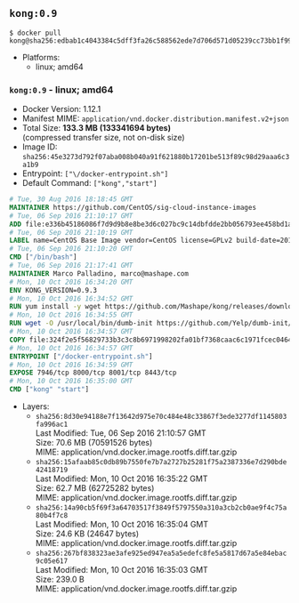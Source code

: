 ## `kong:0.9`

```console
$ docker pull kong@sha256:edbab1c4043384c5dff3fa26c588562ede7d706d571d05239cc73bb1f999f7b9
```

-	Platforms:
	-	linux; amd64

### `kong:0.9` - linux; amd64

-	Docker Version: 1.12.1
-	Manifest MIME: `application/vnd.docker.distribution.manifest.v2+json`
-	Total Size: **133.3 MB (133341694 bytes)**  
	(compressed transfer size, not on-disk size)
-	Image ID: `sha256:45e3273d792f07aba008b040a91f621880b17201be513f89c98d29aaa6c3a1b9`
-	Entrypoint: `["\/docker-entrypoint.sh"]`
-	Default Command: `["kong","start"]`

```dockerfile
# Tue, 30 Aug 2016 18:18:45 GMT
MAINTAINER https://github.com/CentOS/sig-cloud-instance-images
# Tue, 06 Sep 2016 21:10:17 GMT
ADD file:e336b45186086f7d9d9b8e8be3d6c027bc9c14dbfdde2bb056793ee458bd1a57 in / 
# Tue, 06 Sep 2016 21:10:19 GMT
LABEL name=CentOS Base Image vendor=CentOS license=GPLv2 build-date=20160906
# Tue, 06 Sep 2016 21:10:20 GMT
CMD ["/bin/bash"]
# Tue, 06 Sep 2016 21:17:41 GMT
MAINTAINER Marco Palladino, marco@mashape.com
# Mon, 10 Oct 2016 16:34:20 GMT
ENV KONG_VERSION=0.9.3
# Mon, 10 Oct 2016 16:34:52 GMT
RUN yum install -y wget https://github.com/Mashape/kong/releases/download/$KONG_VERSION/kong-$KONG_VERSION.el7.noarch.rpm &&     yum clean all
# Mon, 10 Oct 2016 16:34:55 GMT
RUN wget -O /usr/local/bin/dumb-init https://github.com/Yelp/dumb-init/releases/download/v1.1.3/dumb-init_1.1.3_amd64 &&     chmod +x /usr/local/bin/dumb-init
# Mon, 10 Oct 2016 16:34:57 GMT
COPY file:324f2e5f56829733b3c3c8b6971998202fa01bf7368caac6c1971fcec0464e8c in /docker-entrypoint.sh 
# Mon, 10 Oct 2016 16:34:57 GMT
ENTRYPOINT ["/docker-entrypoint.sh"]
# Mon, 10 Oct 2016 16:34:59 GMT
EXPOSE 7946/tcp 8000/tcp 8001/tcp 8443/tcp
# Mon, 10 Oct 2016 16:35:00 GMT
CMD ["kong" "start"]
```

-	Layers:
	-	`sha256:8d30e94188e7f13642d975e70c484e48c33867f3ede3277df1145803fa996ac1`  
		Last Modified: Tue, 06 Sep 2016 21:10:57 GMT  
		Size: 70.6 MB (70591526 bytes)  
		MIME: application/vnd.docker.image.rootfs.diff.tar.gzip
	-	`sha256:15afaab85c0db89b7550fe7b7a2727b25281f75a2387336e7d290bde42418719`  
		Last Modified: Mon, 10 Oct 2016 16:35:22 GMT  
		Size: 62.7 MB (62725282 bytes)  
		MIME: application/vnd.docker.image.rootfs.diff.tar.gzip
	-	`sha256:14a90cb5f69f3a64703517f3849f5797550a310a3cb2cb0ae9f4c75a80b4f7c8`  
		Last Modified: Mon, 10 Oct 2016 16:35:04 GMT  
		Size: 24.6 KB (24647 bytes)  
		MIME: application/vnd.docker.image.rootfs.diff.tar.gzip
	-	`sha256:267bf838323ae3afe925ed947ea5a5edefc8fe5a5817d67a5e84ebac9c05e617`  
		Last Modified: Mon, 10 Oct 2016 16:35:03 GMT  
		Size: 239.0 B  
		MIME: application/vnd.docker.image.rootfs.diff.tar.gzip
